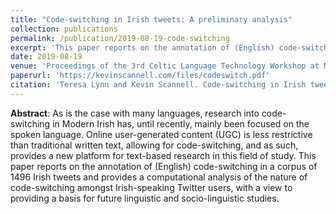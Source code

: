 ```yaml
---
title: "Code-switching in Irish tweets: A preliminary analysis"
collection: publications
permalink: /publication/2019-08-19-code-switching
excerpt: 'This paper reports on the annotation of (English) code-switching in a corpus of 1496 Irish tweets and provides a computational analysis of the nature of code-switching amongst Irish-speaking Twitter users.'
date: 2019-08-19
venue: 'Proceedings of the 3rd Celtic Language Technology Workshop at MT Summit XVII'
paperurl: 'https://kevinscannell.com/files/codeswitch.pdf'
citation: 'Teresa Lynn and Kevin Scannell. Code-switching in Irish tweets: A preliminary analysis. In <i>Proceedings of the Third Celtic Language Technology Workshop</i>, pages 32–40, Dublin, Ireland, 2019. European Association for Machine Translation.'
---
```


**Abstract**: As is the case with many languages, research into code-switching in Modern Irish has, until recently, mainly been focused on the spoken language. Online user-generated content (UGC) is less restrictive than traditional written text, allowing for code-switching, and as such, provides a new platform for text-based research in this field of study. This paper reports on the annotation of (English) code-switching in a corpus of 1496 Irish tweets and provides a computational analysis of the nature of code-switching amongst Irish-speaking Twitter users, with a view to providing a basis for future linguistic and socio-linguistic studies.
